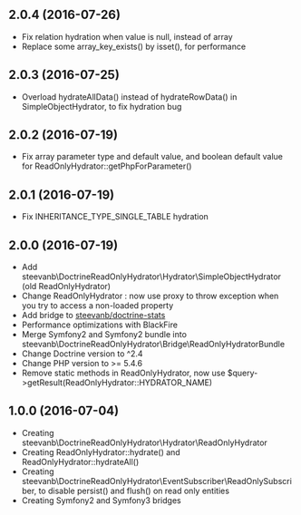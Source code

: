 2.0.4 (2016-07-26)
------------------

- Fix relation hydration when value is null, instead of array
- Replace some array_key_exists() by isset(), for performance

2.0.3 (2016-07-25)
------------------

- Overload hydrateAllData() instead of hydrateRowData() in SimpleObjectHydrator, to fix hydration bug

2.0.2 (2016-07-19)
------------------

- Fix array parameter type and default value, and boolean default value for ReadOnlyHydrator::getPhpForParameter()

2.0.1 (2016-07-19)
------------------

- Fix INHERITANCE_TYPE_SINGLE_TABLE hydration

2.0.0 (2016-07-19)
------------------

- Add steevanb\DoctrineReadOnlyHydrator\Hydrator\SimpleObjectHydrator (old ReadOnlyHydrator)
- Change ReadOnlyHydrator : now use proxy to throw exception when you try to access a non-loaded property
- Add bridge to [steevanb/doctrine-stats](https://github.com/steevanb/doctrine-stats)
- Performance optimizations with BlackFire
- Merge Symfony2 and Symfony2 bundle into steevanb\DoctrineReadOnlyHydrator\Bridge\ReadOnlyHydratorBundle
- Change Doctrine version to ^2.4
- Change PHP version to >= 5.4.6
- Remove static methods in ReadOnlyHydrator, now use $query->getResult(ReadOnlyHydrator::HYDRATOR_NAME)

1.0.0 (2016-07-04)
------------------

- Creating steevanb\DoctrineReadOnlyHydrator\Hydrator\ReadOnlyHydrator
- Creating ReadOnlyHydrator::hydrate() and ReadOnlyHydrator::hydrateAll()
- Creating steevanb\DoctrineReadOnlyHydrator\EventSubscriber\ReadOnlySubscriber, to disable persist() and flush() on read only entities
- Creating Symfony2 and Symfony3 bridges
